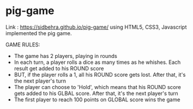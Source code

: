 # pig-game
Link : https://sidbehra.github.io/pig-game/
using HTML5, CSS3, Javascript implemented the pig game.


GAME RULES:

- The game has 2 players, playing in rounds
- In each turn, a player rolls a dice as many times as he whishes. Each result get added to his ROUND score
- BUT, if the player rolls a 1, all his ROUND score gets lost. After that, it's the next player's turn
- The player can choose to 'Hold', which means that his ROUND score gets added to his GLBAL score. After that,
 it's the next player's turn
- The first player to reach 100 points on GLOBAL score wins the game

